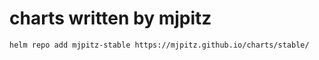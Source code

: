 # charts written by mjpitz

```
helm repo add mjpitz-stable https://mjpitz.github.io/charts/stable/
```
